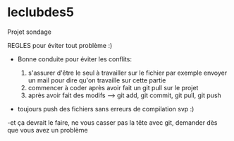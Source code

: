 # leclubdes5
Projet sondage

REGLES pour éviter tout problème :)

- Bonne conduite pour éviter les conflits:
    1)  s'assurer d'être le seul à travailler sur le fichier
        par exemple envoyer un mail pour dire qu'on travaille sur cette partie
    2)  commencer à coder après avoir fait un git pull sur le projet
    3)  après avoir fait des modifs --> git add, git commit, git pull, git push

- toujours push des fichiers sans erreurs de compilation svp :)

-et ça devrait le faire, ne vous casser pas la tête avec git, demander dès que vous avez un problème
